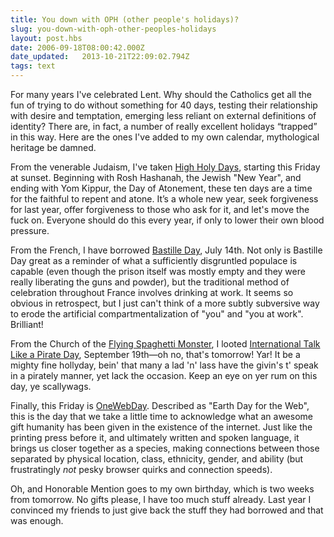 ```yaml
---
title: You down with OPH (other people's holidays)?
slug: you-down-with-oph-other-peoples-holidays
layout: post.hbs
date: 2006-09-18T08:00:42.000Z
date_updated:   2013-10-21T22:09:02.794Z
tags: text
---
```


For many years I've celebrated Lent. Why should the Catholics get all the fun of trying to do without something for 40 days, testing their relationship with desire and temptation, emerging less reliant on external definitions of identity? There are, in fact, a number of really excellent holidays &#8220;trapped&#8221; in this way. Here are the ones I've added to my own calendar, mythological heritage be damned.<!--more-->

From the venerable Judaism, I've taken <a href="http://en.wikipedia.org/wiki/High_Holidays" title="High Holy Days on Wikipedia">High Holy Days</a>, starting this Friday at sunset. Beginning with Rosh Hashanah, the Jewish "New Year", and ending with Yom Kippur, the Day of Atonement, these ten days are a time for the faithful to repent and atone. It&#8217;s a whole new year, seek forgiveness for last year, offer forgiveness to those who ask for it, and let's move the fuck on. Everyone should do this every year, if only to lower their own blood pressure.

From the French, I have borrowed <a href="http://en.wikipedia.org/wiki/Bastille_day" title="Bastille Day on Wikipedia">Bastille Day</a>, July 14th. Not only is Bastille Day great as a reminder of what a sufficiently disgruntled populace is capable (even though the prison itself was mostly empty and they were really liberating the guns and powder), but the traditional method of celebration throughout France involves drinking at work. It seems so obvious in retrospect, but I just can't think of a more subtly subversive way to erode the artificial compartmentalization of "you" and "you at work". Brilliant!

From the Church of the <a href="http://en.wikipedia.org/wiki/Flying_Spaghetti_Monster" title="FSM on Wikipedia">Flying Spaghetti Monster</a>, I looted <a href="http://en.wikipedia.org/wiki/International_Talk_Like_a_Pirate_Day" title="Talk Like a Pirate on Wikipedia">International Talk Like a Pirate Day</a>, September 19th&mdash;oh no, that's tomorrow! Yar! It be a mighty fine hollyday, bein' that many a lad 'n' lass have the givin's t' speak in a pirately manner, yet lack the occasion. Keep an eye on yer rum on this day, ye scallywags.

Finally, this Friday is <a href="http://www.onewebday.org/" title="OneWebDay.org">OneWebDay</a>. Described as "Earth Day for the Web", this is the day that we take a little time to acknowledge what an awesome gift humanity has been given in the existence of the internet. Just like the printing press before it, and ultimately written and spoken language, it brings us closer together as a species, making connections between those separated by physical location, class, ethnicity, gender, and ability (but frustratingly <em>not</em> pesky browser quirks and connection speeds).

Oh, and Honorable Mention goes to my own birthday, which is two weeks from tomorrow. No gifts please, I have too much stuff already. Last year I convinced my friends to just give back the stuff they had borrowed and that was enough.
